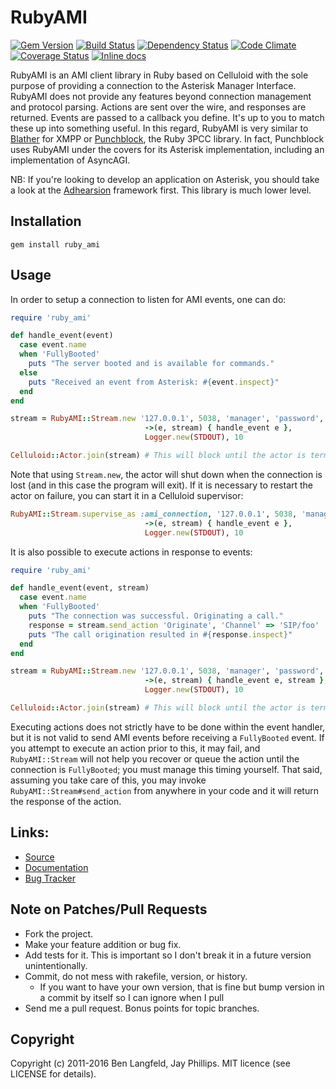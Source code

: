 # RubyAMI

[![Gem Version](https://badge.fury.io/rb/ruby_ami.png)](https://rubygems.org/gems/ruby_ami)
[![Build Status](https://secure.travis-ci.org/adhearsion/ruby_ami.png?branch=develop)](http://travis-ci.org/adhearsion/ruby_ami)
[![Dependency Status](https://gemnasium.com/adhearsion/ruby_ami.png?travis)](https://gemnasium.com/adhearsion/ruby_ami)
[![Code Climate](https://codeclimate.com/github/adhearsion/ruby_ami.png)](https://codeclimate.com/github/adhearsion/ruby_ami)
[![Coverage Status](https://coveralls.io/repos/adhearsion/ruby_ami/badge.png?branch=develop)](https://coveralls.io/r/adhearsion/ruby_ami)
[![Inline docs](http://inch-ci.org/github/adhearsion/ruby_ami.png?branch=develop)](http://inch-ci.org/github/adhearsion/ruby_ami)

RubyAMI is an AMI client library in Ruby based on Celluloid with the sole purpose of providing a connection to the Asterisk Manager Interface. RubyAMI does not provide any features beyond connection management and protocol parsing. Actions are sent over the wire, and responses are returned. Events are passed to a callback you define. It's up to you to match these up into something useful. In this regard, RubyAMI is very similar to [Blather](https://github.com/sprsquish/blather) for XMPP or [Punchblock](https://github.com/adhearsion/punchblock), the Ruby 3PCC library. In fact, Punchblock uses RubyAMI under the covers for its Asterisk implementation, including an implementation of AsyncAGI.

NB: If you're looking to develop an application on Asterisk, you should take a look at the [Adhearsion](http://adhearsion.com) framework first. This library is much lower level.

## Installation
    gem install ruby_ami

## Usage

In order to setup a connection to listen for AMI events, one can do:

```ruby
require 'ruby_ami'

def handle_event(event)
  case event.name
  when 'FullyBooted'
    puts "The server booted and is available for commands."
  else
    puts "Received an event from Asterisk: #{event.inspect}"
  end
end

stream = RubyAMI::Stream.new '127.0.0.1', 5038, 'manager', 'password',
                              ->(e, stream) { handle_event e },
                              Logger.new(STDOUT), 10

Celluloid::Actor.join(stream) # This will block until the actor is terminated elsewhere. Otherwise, the actor will run in its own thread allowing other work to be done here.
```

Note that using `Stream.new`, the actor will shut down when the connection is lost (and in this case the program will exit). If it is necessary to restart the actor on failure, you can start it in a Celluloid supervisor:

```ruby
RubyAMI::Stream.supervise_as :ami_connection, '127.0.0.1', 5038, 'manager', 'password',
                              ->(e, stream) { handle_event e },
                              Logger.new(STDOUT), 10
```

It is also possible to execute actions in response to events:

```ruby
require 'ruby_ami'

def handle_event(event, stream)
  case event.name
  when 'FullyBooted'
    puts "The connection was successful. Originating a call."
    response = stream.send_action 'Originate', 'Channel' => 'SIP/foo'
    puts "The call origination resulted in #{response.inspect}"
  end
end

stream = RubyAMI::Stream.new '127.0.0.1', 5038, 'manager', 'password',
                              ->(e, stream) { handle_event e, stream },
                              Logger.new(STDOUT), 10

Celluloid::Actor.join(stream) # This will block until the actor is terminated elsewhere. Otherwise, the actor will run in its own thread allowing other work to be done here.
```

Executing actions does not strictly have to be done within the event handler, but it is not valid to send AMI events before receiving a `FullyBooted` event. If you attempt to execute an action prior to this, it may fail, and `RubyAMI::Stream` will not help you recover or queue the action until the connection is `FullyBooted`; you must manage this timing yourself. That said, assuming you take care of this, you may invoke `RubyAMI::Stream#send_action` from anywhere in your code and it will return the response of the action.

## Links:
* [Source](https://github.com/adhearsion/ruby_ami)
* [Documentation](http://rdoc.info/github/adhearsion/ruby_ami/master/frames)
* [Bug Tracker](https://github.com/adhearsion/ruby_ami/issues)

## Note on Patches/Pull Requests

* Fork the project.
* Make your feature addition or bug fix.
* Add tests for it. This is important so I don't break it in a future version unintentionally.
* Commit, do not mess with rakefile, version, or history.
  * If you want to have your own version, that is fine but bump version in a commit by itself so I can ignore when I pull
* Send me a pull request. Bonus points for topic branches.

## Copyright

Copyright (c) 2011-2016 Ben Langfeld, Jay Phillips. MIT licence (see LICENSE for details).

